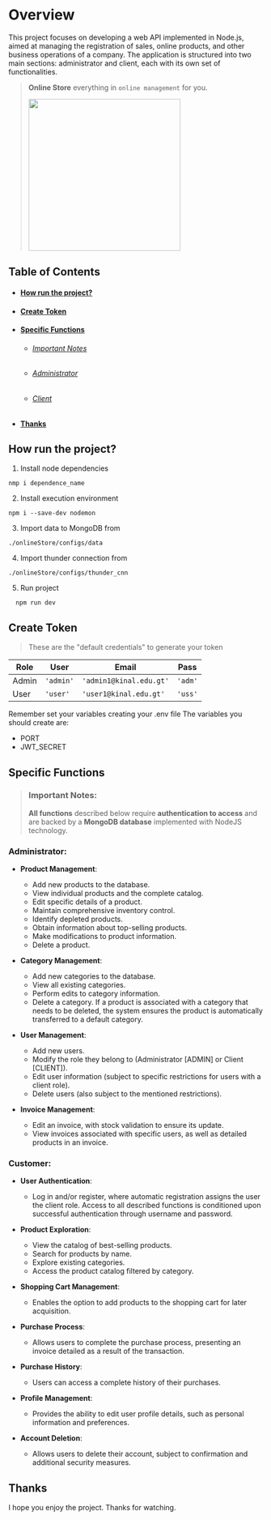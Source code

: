 # Overview
This project focuses on developing a web API implemented in Node.js, aimed at managing the registration of sales, online products, and other business operations of a company. The application is structured into two main sections: administrator and client, each with its own set of functionalities.

> **Online Store** everything in `online management` for you.
>
> [<img src="https://cdn-icons-png.flaticon.com/512/8146/8146003.png" width="300" height="300">](URL_del_Enlace)

## Table of Contents
- #### [How run the project?](#how-run-the-project-1)
- #### [Create Token](#create-token)
- #### [Specific Functions](#specific-functions)
  - ###### [Important Notes](#important-notes)
  - ###### [Administrator](#administrator)
  - ###### [Client](#client)
- #### [Thanks](#thanks)


## How run the project?

1. Install node dependencies
```
nmp i dependence_name
```
2.  Install execution environment
```
npm i --save-dev nodemon
```

3. Import data to MongoDB from 
```
./onlineStore/configs/data
```

4. Import thunder connection from 
```
./onlineStore/configs/thunder_cnn
```
5. Run project 
```
  npm run dev
```

## Create Token

> These are the "default credentials" to generate your token


|Role            |User                           |Email                         |Pass                         |
|----------------|-------------------------------|-----------------------------|-----------------------------|
|Admin           |`'admin'`                      |`'admin1@kinal.edu.gt'`      |`'adm'`                      |
|User			 |`'user'`                       |`'user1@kinal.edu.gt'`       |`'uss'`                      |



Remember set your variables creating your .env file The variables you should create are:

-   PORT
-   JWT_SECRET

## Specific Functions

> ### **Important Notes:** 
>**All functions** described below require **authentication to access** and are backed by a **MongoDB database** implemented with NodeJS technology.

### Administrator:

- **Product Management**: 
  - Add new products to the database.
  - View individual products and the complete catalog.
  - Edit specific details of a product.
  - Maintain comprehensive inventory control.
  - Identify depleted products.
  - Obtain information about top-selling products.
  - Make modifications to product information.
  - Delete a product.

- **Category Management**: 
  - Add new categories to the database.
  - View all existing categories.
  - Perform edits to category information.
  - Delete a category. If a product is associated with a category that needs to be deleted, the system ensures the product is automatically transferred to a default category.

- **User Management**: 
  - Add new users.
  - Modify the role they belong to (Administrator [ADMIN] or Client [CLIENT]).
  - Edit user information (subject to specific restrictions for users with a client role).
  - Delete users (also subject to the mentioned restrictions).

- **Invoice Management**: 
  - Edit an invoice, with stock validation to ensure its update.
  - View invoices associated with specific users, as well as detailed products in an invoice.

### Customer:

- **User Authentication**: 
  - Log in and/or register, where automatic registration assigns the user the client role. Access to all described functions is conditioned upon successful authentication through username and password.

- **Product Exploration**: 
  - View the catalog of best-selling products.
  - Search for products by name.
  - Explore existing categories.
  - Access the product catalog filtered by category.

- **Shopping Cart Management**: 
  - Enables the option to add products to the shopping cart for later acquisition.

- **Purchase Process**: 
  - Allows users to complete the purchase process, presenting an invoice detailed as a result of the transaction.

- **Purchase History**: 
  - Users can access a complete history of their purchases.

- **Profile Management**: 
  - Provides the ability to edit user profile details, such as personal information and preferences.

- **Account Deletion**: 
  - Allows users to delete their account, subject to confirmation and additional security measures.
  

## Thanks 

I hope you enjoy the project. Thanks for watching.






